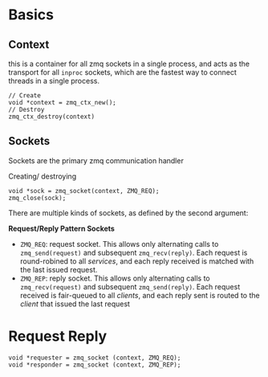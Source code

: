 # Basics
## Context
this is a container for all zmq sockets in a single process, and acts as the 
transport for all `inproc` sockets, which are the fastest way to connect
threads in a single process.

```
// Create
void *context = zmq_ctx_new();
// Destroy
zmq_ctx_destroy(context)
```

## Sockets
Sockets are the primary zmq communication handler

Creating/ destroying 
```
void *sock = zmq_socket(context, ZMQ_REQ);
zmq_close(sock);
```

There are multiple kinds of sockets, as defined by the second argument:

**Request/Reply Pattern Sockets**
- `ZMQ_REQ`: request socket. This allows only alternating calls to `zmq_send(request)` 
    and subsequent `zmq_recv(reply)`. Each request is round-robined to all *services*,
    and each reply received is matched with the last issued request.
- `ZMQ_REP`: reply socket. This allows only alternating calls to `zmq_recv(request)`
    and subsequent `zmq_send(reply)`. Each request received is fair-queued to all
    *clients*, and each reply sent is routed to the *client* that issued the last request

# Request Reply

```
void *requester = zmq_socket (context, ZMQ_REQ);
void *responder = zmq_socket (context, ZMQ_REP);
```

